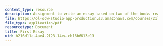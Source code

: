 ```yaml
---
content_type: resource
description: Assignment to write an essay based on two of the books read for the class.
file: https://ol-ocw-studio-app-production.s3.amazonaws.com/courses/21l-002-foundations-of-western-culture-ii-fall-2002/b216d11a4ae4212314e4cb16b6613e13_essay1.pdf
file_type: application/pdf
resourcetype: Document
title: First Essay
uid: b216d11a-4ae4-2123-14e4-cb16b6613e13
---
```

